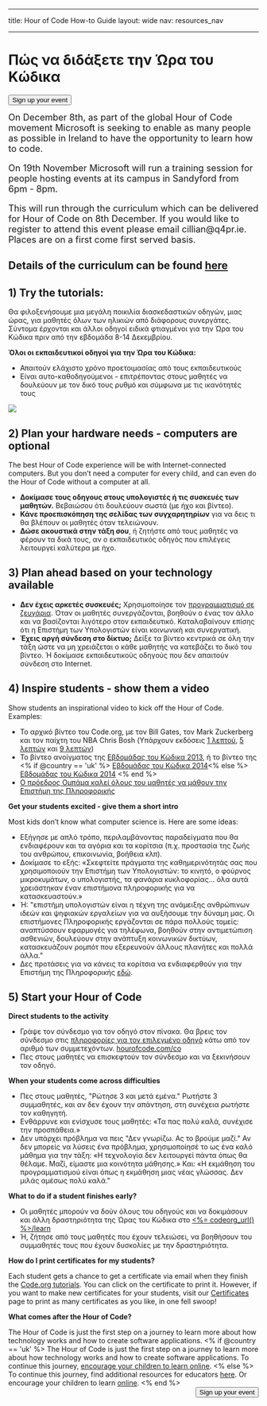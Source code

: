 * * *

title: Hour of Code How-to Guide layout: wide nav: resources_nav

* * *

<div class="row">
  <h1 class="col-sm-6">
    Πώς να διδάξετε την Ώρα του Κώδικα
  </h1>
  
  <div class="col-sm-6 button-container centered">
    <a href="<%= hoc_uri('/#join') %>"><button class="signup-button">Sign up your event</button></a>
  </div>
</div>

<font size="4">On December 8th, as part of the global Hour of Code movement Microsoft is seeking to enable as many people as possible in Ireland to have the opportunity to learn how to code.</p> 

<p>
  On 19th November Microsoft will run a training session for people hosting events at its campus in Sandyford from 6pm - 8pm.
</p>

<p>
  This will run through the curriculum which can be delivered for Hour of Code on 8th December. If you would like to register to attend this event please email cillian@q4pr.ie. Places are on a first come first served basis. </font>
</p>

<h2>
  Details of the curriculum can be found <a href="https://www.touchdevelop.com/hourofcode2">here</a>
</h2>

<h2>
  1) Try the tutorials:
</h2>

<p>
  Θα φιλοξενήσουμε μια μεγάλη ποικιλία διασκεδαστικών οδηγών, μιας ώρας, για μαθητές όλων των ηλικιών από διάφορους συνεργάτες. Σύντομα έρχονται και άλλοι οδηγοί ειδικά φτιαγμένοι για την Ώρα του Κώδικα πριν από την εβδομάδα 8-14 Δεκεμβρίου.
</p>

<p>
  <strong>Όλοι οι εκπαιδευτικοί οδηγοί για την Ώρα του Κώδικα:</strong>
</p>

<ul>
  <li>
    Απαιτούν ελάχιστο χρόνο προετοιμασίας από τους εκπαιδευτικούς
  </li>
  <li>
    Είναι αυτο-καθοδηγούμενοι - επιτρέποντας στους μαθητές να δουλεύουν με τον δικό τους ρυθμό και σύμφωνα με τις ικανότητές τους
  </li>
</ul>

<p>
  <a href="http://<%=codeorg_url() %>/learn"><img src="http://<%= codeorg_url() %>/images/tutorials.png" /></a>
</p>

<h2>
  2) Plan your hardware needs - computers are optional
</h2>

<p>
  The best Hour of Code experience will be with Internet-connected computers. But you don’t need a computer for every child, and can even do the Hour of Code without a computer at all.
</p>

<ul>
  <li>
    <strong>Δοκίμασε τους οδηγους στους υπολογιστές ή τις συσκευές των μαθητών.</strong> Βεβαιώσου ότι δουλεύουν σωστά (με ήχο και βίντεο).
  </li>
  <li>
    <strong>Κάνε προεπισκόπηση της σελίδας των συγχαρητηρίων</strong> για να δεις τι θα βλέπουν οι μαθητές όταν τελειώνουν.
  </li>
  <li>
    <strong>Δώσε ακουστικά στην τάξη σου</strong>, ή ζητήστε από τους μαθητές να φέρουν τα δικά τους, αν ο εκπαιδευτικός οδηγός που επιλέγεις λειτουργεί καλύτερα με ήχο.
  </li>
</ul>

<h2>
  3) Plan ahead based on your technology available
</h2>

<ul>
  <li>
    <strong>Δεν έχεις αρκετές συσκευές;</strong> Χρησιμοποίησε τον <a href="http://www.ncwit.org/resources/pair-programming-box-power-collaborative-learning">προγραμματισμό σε ζευγάρια</a>. Όταν οι μαθητές συνεργάζονται, βοηθούν ο ένας τον άλλο και να βασίζονται λιγότερο στον εκπαιδευτικό. Καταλαβαίνουν επίσης ότι η Επιστήμη των Υπολογιστών είναι κοινωνική και συνεργατική.
  </li>
  <li>
    <strong>Έχεις αργή σύνδεση στο δίκτυο;</strong> Δείξε τα βίντεο κεντρικά σε όλη την τάξη ώστε να μη χρειάζεται ο κάθε μαθητής να κατεβάζει το δικό του βίντεο. Ή δοκίμασε εκπαιδευτικούς οδηγούς που δεν απαιτούν σύνδεση στο Internet.
  </li>
</ul>

<h2>
  4) Inspire students - show them a video
</h2>

<p>
  Show students an inspirational video to kick off the Hour of Code. Examples:
</p>

<ul>
  <li>
    Το αρχικό βίντεο του Code.org, με τον Bill Gates, τον Mark Zuckerberg και τον παίχτη του ΝΒΑ Chris Bosh (Υπάρχουν εκδόσεις <a href="https://www.youtube.com/watch?v=qYZF6oIZtfc">1 λεπτού</a>, <a href="https://www.youtube.com/watch?v=nKIu9yen5nc">5 λεπτών</a> και <a href="https://www.youtube.com/watch?v=dU1xS07N-FA">9 λεπτών</a>)
  </li>
  <li>
    Το βίντεο ανοίγματος της <a href="https://www.youtube.com/watch?v=FC5FbmsH4fw">Εβδομάδας του Κώδικα 2013</a>, ή το βίντεο της <% if @country == 'uk' %> <a href="https://www.youtube.com/watch?v=96B5-JGA9EQ">Εβδομάδας του Κώδικα 2014</a><% else %> <a href="https://www.youtube.com/watch?v=rH7AjDMz_dc&index=2&list=PLzdnOPI1iJNe1WmdkMG-Ca8cLQpdEAL7Q">Εβδομάδας του Κώδικα 2014</a> <% end %>
  </li>
  <li>
    <a href="https://www.youtube.com/watch?v=6XvmhE1J9PY">Ο πρόεδρος Ομπάμα καλεί όλους του μαθητές να μάθουν την Επιστήμη της Πληροφορικής</a>
  </li>
</ul>

<p>
  <strong>Get your students excited - give them a short intro</strong>
</p>

<p>
  Most kids don’t know what computer science is. Here are some ideas:
</p>

<ul>
  <li>
    Εξήγησε με απλό τρόπο, περιλαμβάνοντας παραδείγματα που θα ενδιαφέρουν και τα αγόρια και τα κορίτσια (π.χ. προστασία της ζωής του ανθρώπου, επικοινωνία, βοήθεια κλπ).
  </li>
  <li>
    Δοκίμασε το εξής: «Σκεφτείτε πράγματα της καθημερινότητάς σας που χρησιμοποιούν την Επιστήμη των Υπολογιστών: το κινητό, ο φούρνος μικροκυμάτων, ο υπολογιστής, τα φανάρια κυκλοφορίας... όλα αυτά χρειάστηκαν έναν επιστήμονα πληροφορικής για να κατασκευαστούν.»
  </li>
  <li>
    Ή: "επιστήμη υπολογιστών είναι η τέχνη της ανάμειξης ανθρώπινων ιδεών και ψηφιακών εργαλείων για να αυξήσουμε την δύναμη μας. Οι επιστήμονες Πληροφορικής εργάζονται σε πάρα πολλούς τομείς: αναπτύσσουν εφαρμογές για τηλέφωνα, βοηθούν στην αντιμετώπιση ασθενιών, δουλεύουν στην ανάπτυξη κοινωνικών δικτύων, κατασκευάζουν ρομπότ που εξερευνούν άλλους πλανήτες και πολλά άλλα."
  </li>
  <li>
    Δες προτάσεις για να κάνεις τα κορίτσια να ενδιαφερθούν για την Επιστήμη της Πληροφορικής <a href="http://<%= codeorg_url() %>/girls"> εδώ</a>.
  </li>
</ul>

<h2>
  5) Start your Hour of Code
</h2>

<p>
  <strong>Direct students to the activity</strong>
</p>

<ul>
  <li>
    Γράψε τον σύνδεσμο για τον οδηγό στον πίνακα. Θα βρεις τον σύνδεσμο στις <a href="http://<%= codeorg_url() %>/learn">πληροφορίες για τον επιλεγμένο οδηγό</a> κάτω από τον αριθμό των συμμετεχόντων. <a href="http://hourofcode.com/co">hourofcode.com/co</a>
  </li>
  <li>
    Πες στους μαθητές να επισκεφτούν τον σύνδεσμο και να ξεκινήσουν τον οδηγό.
  </li>
</ul>

<p>
  <strong>When your students come across difficulties</strong>
</p>

<ul>
  <li>
    Πες στους μαθητές, "Ρώτησε 3 και μετά εμένα." Ρωτήστε 3 συμμαθητές, και αν δεν έχουν την απάντηση, στη συνέχεια ρωτήστε τον καθηγητή.
  </li>
  <li>
    Ενθάρρυνε και ενίσχυσε τους μαθητές: «Τα πας πολύ καλά, συνέχισε την προσπάθεια.»
  </li>
  <li>
    Δεν υπάρχει πρόβλημα να πεις "Δεν γνωρίζω. Ας το βρούμε μαζί." Αν δεν μπορείς να λύσεις ένα πρόβλημα, χρησιμοποίησέ το ως ένα καλό μάθημα για την τάξη: «Η τεχνολογία δεν λειτουργεί πάντα όπως θα θέλαμε. Μαζί, είμαστε μια κοινότητα μάθησης.» Και: «Η εκμάθηση του προγραμματισμού είναι όπως η εκμάθηση μιας νέας γλώσσας. Δεν μιλάς αμέσως πολύ καλά."
  </li>
</ul>

<p>
  <strong>What to do if a student finishes early?</strong>
</p>

<ul>
  <li>
    Οι μαθητές μπορούν να δούν όλους του οδηγούς και να δοκιμάσουν και άλλη δραστηριότητα της Ώρας του Κώδικα στο <a href="http://<%= codeorg_url() %>/learn"><%= codeorg_url() %>/learn</a>
  </li>
  <li>
    Ή, ζήτησε από τους μαθητές που έχουν τελειώσει, να βοηθήσουν του συμμαθητές τους που έχουν δυσκολίες με την δραστηριότητα.
  </li>
</ul>

<p>
  <strong>How do I print certificates for my students?</strong>
</p>

<p>
  Each student gets a chance to get a certificate via email when they finish the <a href="http://studio.code.org">Code.org tutorials</a>. You can click on the certificate to print it. However, if you want to make new certificates for your students, visit our <a href="http://<%= codeorg_url() %>/certificates">Certificates</a> page to print as many certificates as you like, in one fell swoop!
</p>

<p>
  <strong>What comes after the Hour of Code?</strong>
</p>

<p>
  The Hour of Code is just the first step on a journey to learn more about how technology works and how to create software applications. <% if @country == 'uk' %> The Hour of Code is just the first step on a journey to learn more about how technology works and how to create software applications. To continue this journey, <a href="http://uk.code.org/learn/beyond">encourage your children to learn online</a>. <% else %> To continue this journey, find additional resources for educators <a href="http://<%= codeorg_url() %>/educate">here</a>. Or encourage your children to learn <a href="http://<%= codeorg_url() %>/learn/beyond">online</a>. <% end %> <a style="display: block" href="<%= hoc_uri('/#join') %>"><button style="float: right;">Sign up your event</button></a>
</p>